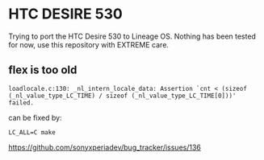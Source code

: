 # HTC DESIRE 530

Trying to port the HTC Desire 530 to Lineage OS.
Nothing has been tested for now, use this repository with EXTREME care.

## flex is too old

```
loadlocale.c:130: _nl_intern_locale_data: Assertion `cnt < (sizeof (_nl_value_type_LC_TIME) / sizeof (_nl_value_type_LC_TIME[0]))' failed.
```

can be fixed by:

```
LC_ALL=C make
```

https://github.com/sonyxperiadev/bug_tracker/issues/136
